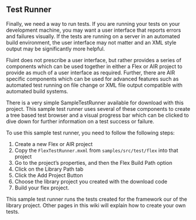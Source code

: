 ## Test Runner ##
Finally, we need a way to run tests. If you are running your tests on your development machine, you may want a user interface that reports errors and failures visually. If the tests are running on a server in an automated build environment, the user interface may not matter and an XML style output may be significantly more helpful.

Fluint does not prescribe a user interface, but rather provides a series of components which can be used together in either a Flex or AIR project to provide as much of a user interface as required. Further, there are AIR specific components which can be used for advanced features such as automated test running on file change or XML file output compatible with automated build systems.

There is a very simple SampleTestRunner available for download with this project. This sample test runner uses several of these components to create a tree based test browser and a visual progress bar which can be clicked to dive down for further information on a test success or failure.

To use this sample test runner, you need to follow the following steps:
  1. Create a new Flex or AIR project
  1. Copy the `FlexTestRunner.mxml` from `samples/src/test/flex` into that project
  1. Go to the project’s properties, and then the Flex Build Path option
  1. Click on the Library Path tab
  1. Click the Add Project Button
  1. Choose the library project you created with the download code
  1. Build your flex project.

This sample test runner runs the tests created for the framework our of the library project. Other pages in this wiki will explain how to create your own tests.